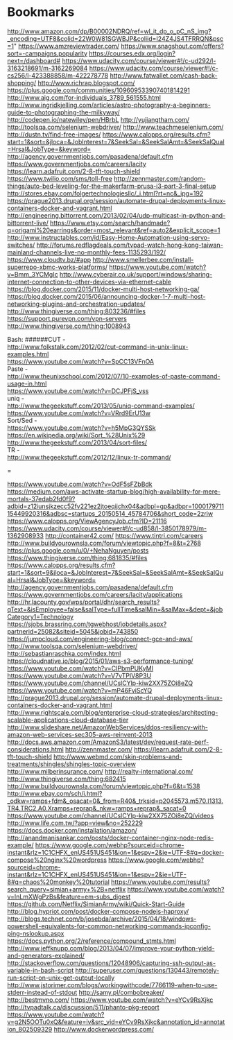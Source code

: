 # Bookmarks

http://www.amazon.com/dp/B00002NDRQ/ref=wl_it_dp_o_pC_nS_img?_encoding=UTF8&colid=22W0W81SGWBJP&coliid=I24Z4JS4TFRRQN&psc=1"
https://www.amzreviewtrader.com/
https://www.snagshout.com/offers?sort=-campaigns.popularity
https://courses.edx.org/login?next=/dashboard#
https://www.udacity.com/course/viewer#!/c-ud292/l-3163218691/m-3162269084
https://www.udacity.com/course/viewer#!/c-cs256/l-423388858/m-422278778
http://www.fatwallet.com/cash-back-shopping/
http://www.richrap.blogspot.com/
https://plus.google.com/communities/109609533907401814291
http://www.aig.com/for-individuals_3789_561555.html 
http://www.ingridkjelling.com/articles/astro-photography-a-beginners-guide-to-photographing-the-milkyway/
http://codepen.io/natewiley/pen/HBrbL
http://yujiangtham.com/
http://toolsqa.com/selenium-webdriver/
http://www.teachmeselenium.com/
http://dustn.tv/find-free-images/
https://www.calopps.org/results.cfm?start=1&sort=&jloca=&JobInterest=7&SeekSal=&SeekSalAmt=&SeekSalQual=Hrsal&JobType=&keyword=
http://agency.governmentjobs.com/pasadena/default.cfm
https://www.governmentjobs.com/careers/lacity
https://learn.adafruit.com/2-8-tft-touch-shield
https://www.twilio.com/sms/toll-free
http://zennmaster.com/random-things/auto-bed-leveling-for-the-makerfarm-prusa-i3-part-3-final-setup
http://stores.ebay.com/folgertechnologiesllc/_i.html?rt=nc&_ipg=192
https://prague2013.drupal.org/session/automate-drupal-deployments-linux-containers-docker-and-vagrant.html
http://engineering.bittorrent.com/2013/02/04/udp-multicast-in-python-and-bittorrent-live/
https://www.etsy.com/search/handmade?q=origami%20earrings&order=most_relevant&ref=auto2&explicit_scope=1
http://www.instructables.com/id/Easy-Home-Automation-using-servo-switches/
http://forums.redflagdeals.com/tvpad-watch-hong-kong-taiwan-mainland-channels-live-no-monthly-fees-1135293/192/
https://www.cloudtv.bz/#app
http://www.smellerbee.com/install-superrepo-xbmc-works-platforms/
https://www.youtube.com/watch?v=Bmm_3YCMgIc
http://www.cyberair.co.uk/support/windows/sharing-internet-connection-to-other-devices-via-ethernet-cable
https://blog.docker.com/2015/11/docker-multi-host-networking-ga/
https://blog.docker.com/2015/06/announcing-docker-1-7-multi-host-networking-plugins-and-orchestration-updates/
http://www.thingiverse.com/thing:803236/#files
https://support.purevpn.com/vpn-servers
http://www.thingiverse.com/thing:1008943

Bash:
######CUT - <br />
http://www.folkstalk.com/2012/02/cut-command-in-unix-linux-examples.html <br />
https://www.youtube.com/watch?v=SpCC13VFnOA <br />
Paste - <br />
http://www.theunixschool.com/2012/07/10-examples-of-paste-command-usage-in.html <br />
https://www.youtube.com/watch?v=DCJPFjS_vss <br />
uniq - <br />
http://www.thegeekstuff.com/2013/05/uniq-command-examples/ <br />
https://www.youtube.com/watch?v=VRrd9ErU13w <br />
Sort/Sed - <br />
https://www.youtube.com/watch?v=h5MpG3QYSSk <br />
https://en.wikipedia.org/wiki/Sort_%28Unix%29 <br />
http://www.thegeekstuff.com/2013/04/sort-files/ <br />
TR - <br />
http://www.thegeekstuff.com/2012/12/linux-tr-command/ <br />


=

https://www.youtube.com/watch?v=OdF5sFZbBdk
https://medium.com/aws-activate-startup-blog/high-availability-for-mere-mortals-37edab2fd0f9?adbid=z12iunsjkzecc52fv221ez2jtoeqijchx04&adbpl=gp&adbpr=100017971115449920316&adbsc=startups_20150514_45784706&short_code=2zriw
https://www.calopps.org/ViewAgencyJob.cfm?ID=21116
https://www.udacity.com/course/viewer#!/c-ud858/l-3850178979/m-1362908933
http://container42.com/
https://www.tintri.com/careers
http://www.buildyourownsla.com/forum/viewtopic.php?f=8&t=2768
https://plus.google.com/u/0/+NehaNguyen/posts
https://www.thingiverse.com/thing:681835/#files
https://www.calopps.org/results.cfm?start=1&sort=9&jloca=&JobInterest=7&SeekSal=&SeekSalAmt=&SeekSalQual=Hrsal&JobType=&keyword=
http://agency.governmentjobs.com/pasadena/default.cfm
https://www.governmentjobs.com/careers/lacity/applications
http://hr.lacounty.gov/wps/portal/dhr/search_results?qText=&isEmployee=false&salType=fullTime&salMin=&salMax=&dept=&jobCategory1=Technology
https://sjobs.brassring.com/tgwebhost/jobdetails.aspx?partnerid=25082&siteid=5045&jobid=743850
https://jumpcloud.com/engineering-blog/connect-gce-and-aws/
http://www.toolsqa.com/selenium-webdriver/
http://sebastianraschka.com/index.html
https://cloudnative.io/blog/2015/01/aws-s3-performance-tuning/
https://www.youtube.com/watch?v=CIPbmPUKyMI
https://www.youtube.com/watch?v=V7vTPlV8P3U
https://www.youtube.com/channel/UCslCYlp-kiw2XX75ZOi8eZQ
https://www.youtube.com/watch?v=mP46FviScYQ
http://prague2013.drupal.org/session/automate-drupal-deployments-linux-containers-docker-and-vagrant.html
http://www.rightscale.com/blog/enterprise-cloud-strategies/architecting-scalable-applications-cloud-database-tier
http://www.slideshare.net/AmazonWebServices/ddos-resiliency-with-amazon-web-services-sec305-aws-reinvent-2013
http://docs.aws.amazon.com/AmazonS3/latest/dev/request-rate-perf-considerations.html
http://zennmaster.com/
https://learn.adafruit.com/2-8-tft-touch-shield
http://www.webmd.com/skin-problems-and-treatments/shingles/shingles-topic-overview
http://www.milberinsurance.com/
http://realty-international.com/
http://www.thingiverse.com/thing:682415
http://www.buildyourownsla.com/forum/viewtopic.php?f=6&t=1538
http://www.ebay.com/sch/i.html?_odkw=ramps+fdm&_osacat=0&_from=R40&_trksid=p2045573.m570.l1313.TR4.TRC2.A0.Xramps+reprap&_nkw=ramps+reprap&_sacat=0
https://www.youtube.com/channel/UCslCYlp-kiw2XX75ZOi8eZQ/videos
http://www.life.com.tw/?app=view&no=252229
https://docs.docker.com/installation/amazon/
http://anandmanisankar.com/posts/docker-container-nginx-node-redis-example/
https://www.google.com/webhp?sourceid=chrome-instant&rlz=1C1CHFX_enUS451US451&ion=1&espv=2&ie=UTF-8#q=docker-compose%20nginx%20wordpress
https://www.google.com/webhp?sourceid=chrome-instant&rlz=1C1CHFX_enUS451US451&ion=1&espv=2&ie=UTF-8#q=chaos%20monkey%20tutorial
https://www.youtube.com/results?search_query=simian+army+%2B+netflix
https://www.youtube.com/watch?v=InLmXWgPzBs&feature=em-subs_digest
https://github.com/Netflix/SimianArmy/wiki/Quick-Start-Guide
http://blog.hypriot.com/post/docker-compose-nodejs-haproxy/
http://blogs.technet.com/b/josebda/archive/2015/04/18/windows-powershell-equivalents-for-common-networking-commands-ipconfig-ping-nslookup.aspx
https://docs.python.org/2/reference/compound_stmts.html
http://www.jeffknupp.com/blog/2013/04/07/improve-your-python-yield-and-generators-explained/
http://stackoverflow.com/questions/12048906/capturing-ssh-output-as-variable-in-bash-script
http://superuser.com/questions/130443/remotely-run-script-on-unix-get-output-locally
http://www.jstorimer.com/blogs/workingwithcode/7766119-when-to-use-stderr-instead-of-stdout
http://samy.pl/combobreaker/
http://bestmvno.com/
https://www.youtube.com/watch?v=eYCv9RsXjkc
http://tvpadtalk.ca/discussion/511/phanto-pkg-report
https://www.youtube.com/watch?v=g2N5OOTu0xQ&feature=iv&src_vid=eYCv9RsXjkc&annotation_id=annotation_802509329
http://www.dockerwordpress.com/






